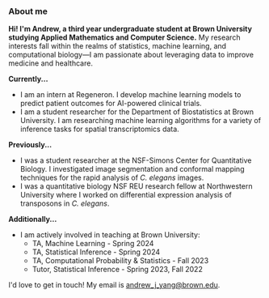 ### About me

**Hi! I'm Andrew, a third year undergraduate student at Brown University studying Applied Mathematics and Computer Science.** My research interests fall within the realms of statistics, machine learning, and computational biology—I am passionate about leveraging data to improve medicine and healthcare. 

**Currently...**
- I am an intern at Regeneron. I develop machine learning models to predict patient outcomes for AI-powered clinical trials. 
- I am a student researcher for the Department of Biostatistics at Brown University. I am researching machine learning algorithms for a variety of inference tasks for spatial transcriptomics data. 

**Previously...**
- I was a student researcher at the NSF-Simons Center for Quantitative Biology. I investigated image segmentation and conformal mapping techniques for the rapid analysis of _C. elegans_ images. 
- I was a quantitative biology NSF REU research fellow at Northwestern University where I worked on differential expression analysis of transposons in _C. elegans_.

**Additionally...**
- I am actively involved in teaching at Brown University:
  - TA, Machine Learning - Spring 2024
  - TA, Statistical Inference - Spring 2024
  - TA, Computational Probability & Statistics - Fall 2023
  - Tutor, Statistical Inference - Spring 2023, Fall 2022

I'd love to get in touch! My email is [andrew_j_yang@brown.edu](andrew_j_yang@brown.edu). 


